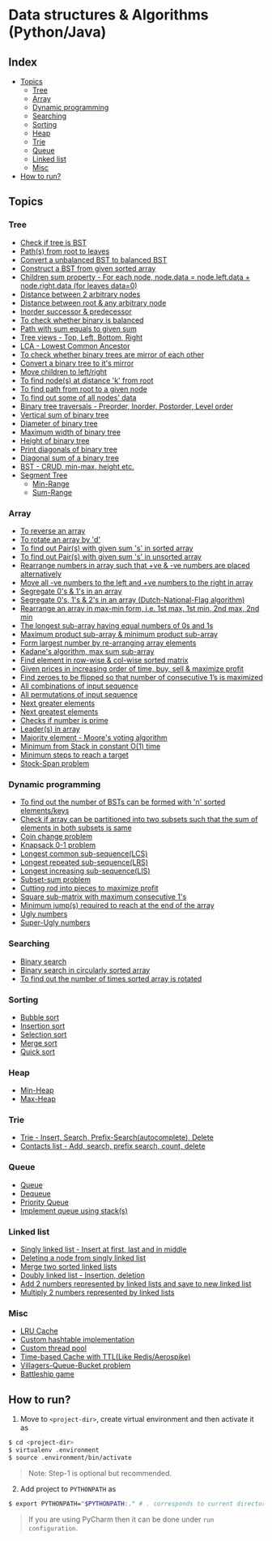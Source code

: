 # Data structures & Algorithms (Python/Java)

## Index
* [Topics](https://github.com/suyash248/ds_algo#topics)
  * [Tree](https://github.com/suyash248/ds_algo#tree)
  * [Array](https://github.com/suyash248/ds_algo#array)
  * [Dynamic programming](https://github.com/suyash248/ds_algo#dynamic-programming)
  * [Searching](https://github.com/suyash248/ds_algo#searching)
  * [Sorting](https://github.com/suyash248/ds_algo#sorting)
  * [Heap](https://github.com/suyash248/ds_algo#heap)
  * [Trie](https://github.com/suyash248/ds_algo#trie)
  * [Queue](https://github.com/suyash248/ds_algo#queue)
  * [Linked list](https://github.com/suyash248/ds_algo#linked-list)
  * [Misc](https://github.com/suyash248/ds_algo#misc)
* [How to run?](https://github.com/suyash248/ds_algo#how-to-run)

## Topics

### Tree
* [Check if tree is BST](https://github.com/suyash248/ds_algo/blob/master/Tree/isBST.py)
* [Path(s) from root to leaves](https://github.com/suyash248/ds_algo/blob/master/Tree/allPathsRootToLeaves.py)
* [Convert a unbalanced BST to balanced BST](https://github.com/suyash248/ds_algo/blob/master/Tree/balanceBST.py)
* [Construct a BST from given sorted array](https://github.com/suyash248/ds_algo/blob/master/Tree/buildBSTFromSortedArray.py)
* [Children sum property - For each node, node.data = node.left.data + node.right.data (for leaves data=0)](https://github.com/suyash248/ds_algo/blob/master/Tree/childrenSumProperty.py)
* [Distance between 2 arbitrary nodes](https://github.com/suyash248/ds_algo/blob/master/Tree/distanceBetweenNodes.py)
* [Distance between root & any arbitrary node](https://github.com/suyash248/ds_algo/blob/master/Tree/distanceFromRoot.py)
* [Inorder successor & predecessor](https://github.com/suyash248/ds_algo/blob/master/Tree/inorderSuccessorPredecessor.py)
* [To check whether binary is balanced](https://github.com/suyash248/ds_algo/blob/master/Tree/isBalanced.py)
* [Path with sum equals to given sum](https://github.com/suyash248/ds_algo/blob/master/Tree/pathWithGivenSum.py)
* [Tree views - Top, Left, Bottom, Right](https://github.com/suyash248/ds_algo/blob/master/Tree/treeViews.py)
* [LCA - Lowest Common Ancestor](https://github.com/suyash248/ds_algo/blob/master/Tree/lowestCommonAncestor.py)
* [To check whether binary trees are mirror of each other](https://github.com/suyash248/ds_algo/blob/master/Tree/mirror.py)
* [Convert a binary tree to it's mirror](https://github.com/suyash248/ds_algo/blob/master/Tree/mirror.py)
* [Move children to left/right](https://github.com/suyash248/ds_algo/blob/master/Tree/moveChildrenToLeftOrRight.py)
* [To find node(s) at distance 'k' from root](https://github.com/suyash248/ds_algo/blob/master/Tree/nodesAtDistanceKFromRoot.py)
* [To find path from root to a given node](https://github.com/suyash248/ds_algo/blob/master/Tree/pathToTarget.py)
* [To find out some of all nodes' data](https://github.com/suyash248/ds_algo/blob/master/Tree/sumOfNodes.py)
* [Binary tree traversals - Preorder, Inorder, Postorder, Level order](https://github.com/suyash248/ds_algo/blob/master/Tree/traversals.py)
* [Vertical sum of binary tree](https://github.com/suyash248/ds_algo/blob/master/Tree/verticalSum.py)
* [Diameter of binary tree](https://github.com/suyash248/ds_algo/blob/master/Tree/treeDiameter.py)
* [Maximum width of binary tree](https://github.com/suyash248/ds_algo/blob/master/Tree/maximumWidth.py)
* [Height of binary tree](https://github.com/suyash248/ds_algo/blob/master/Tree/treeHeight.py)
* [Print diagonals of binary tree](https://github.com/suyash248/ds_algo/blob/master/Tree/printDiagonals.py)
* [Diagonal sum of a binary tree](https://github.com/suyash248/ds_algo/blob/master/Tree/sumDiagonals.py)
* [BST - CRUD, min-max, height etc.](https://github.com/suyash248/ds_algo/blob/master/Tree/BST_Java/BinarySearchTree.java)
* [Segment Tree](https://github.com/suyash248/ds_algo/blob/master/Tree/segment_tree)
  * [Min-Range](https://github.com/suyash248/ds_algo/blob/master/Tree/segment_tree/minRangeSegmentTree.py)
  * [Sum-Range](https://github.com/suyash248/ds_algo/blob/master/Tree/segment_tree/sumRangeSegmentTree.py)

### Array
* [To reverse an array](https://github.com/suyash248/ds_algo/blob/master/Array/reverse.py)
* [To rotate an array by 'd'](https://github.com/suyash248/ds_algo/blob/master/Array/rotation.py)
* [To find out Pair(s) with given sum 's' in sorted array](https://github.com/suyash248/ds_algo/blob/master/Array/pairsWithSumInSortedArray.py)
* [To find out Pair(s) with given sum 's' in unsorted array](https://github.com/suyash248/ds_algo/blob/master/Array/pairsWithSumInUnsortedArray.py)
* [Rearrange numbers in array such that +ve & -ve numbers are placed alternatively](https://github.com/suyash248/ds_algo/blob/master/Array/alternatePositiveNegative.py)
* [Move all -ve numbers to the left and +ve numbers to the right in array](https://github.com/suyash248/ds_algo/blob/master/Array/separatePositiveNegative.py)
* [Segregate 0's & 1's in an array](https://github.com/suyash248/ds_algo/blob/master/Array/segregateZerosAndOnes.py)
* [Segregate 0's, 1's & 2's in an array (Dutch-National-Flag algorithm)](https://github.com/suyash248/ds_algo/blob/master/Array/segregateZerosOnesTwos.py)
* [Rearrange an array in max-min form, i.e. 1st max, 1st min, 2nd max, 2nd min](https://github.com/suyash248/ds_algo/blob/master/Array/rearrangeMaxMinAlternatively.py)
* [The longest sub-array having equal numbers of 0s and 1s](https://github.com/suyash248/ds_algo/blob/master/Array/maxSubarrayWithEqualZerosAndOnes.py)
* [Maximum product sub-array & minimum product sub-array](https://github.com/suyash248/ds_algo/blob/master/Array/maxAndMinProductSubArray.py)
* [Form largest number by re-arranging array elements](https://github.com/suyash248/ds_algo/blob/master/Array/formLargestNumber.py)
* [Kadane's algorithm, max sum sub-array](https://github.com/suyash248/ds_algo/blob/master/Array/kadaneMaxSumSubarray.py)
* [Find element in row-wise & col-wise sorted matrix](https://github.com/suyash248/ds_algo/blob/master/Array/searchInSortedMatrix.py)
* [Given prices in increasing order of time, buy, sell & maximize profit](https://github.com/suyash248/ds_algo/blob/master/Array/maximizeProfit.py)
* [Find zeroes to be flipped so that number of consecutive 1’s is maximized](https://github.com/suyash248/ds_algo/blob/master/Array/flipZeroesMaximizeOnes.py)
* [All combinations of input sequence](https://github.com/suyash248/ds_algo/blob/master/Array/allCombinations.py)
* [All permutations of input sequence](https://github.com/suyash248/ds_algo/blob/master/Array/allPermutations.py)
* [Next greater elements](https://github.com/suyash248/ds_algo/blob/master/Array/nextGreater.py)
* [Next greatest elements](https://github.com/suyash248/ds_algo/blob/master/Array/nextGreatest.py)
* [Checks if number is prime](https://github.com/suyash248/ds_algo/blob/master/Array/isPrime.py)
* [Leader(s) in array](https://github.com/suyash248/ds_algo/blob/master/Array/leader.py)
* [Majority element - Moore's voting algorithm](https://github.com/suyash248/ds_algo/blob/master/Array/majorityElement.py)
* [Minimum from Stack in constant O(1) time](https://github.com/suyash248/ds_algo/blob/master/Array/minInStack.py)
* [Minimum steps to reach a target](https://github.com/suyash248/ds_algo/blob/master/Array/minMovesToTarget.py)
* [Stock-Span problem](https://github.com/suyash248/ds_algo/blob/master/Array/stockSpanProblem.py)

### Dynamic programming
* [To find out the number of BSTs can be formed with 'n' sorted elements/keys](https://github.com/suyash248/ds_algo/blob/master/DynamicProgramming/numberOfTrees.py)
* [Check if array can be partitioned into two subsets such that the sum of elements in both subsets is same](https://github.com/suyash248/ds_algo/blob/master/DynamicProgramming/equalSumSubsets.py)
* [Coin change problem](https://github.com/suyash248/ds_algo/blob/master/DynamicProgramming/coinChangeProblem.py)
* [Knapsack 0-1 problem](https://github.com/suyash248/ds_algo/blob/master/DynamicProgramming/knapsackProblem.py)
* [Longest common sub-sequence(LCS)](https://github.com/suyash248/ds_algo/blob/master/DynamicProgramming/longestCommonSubsequence.py)
* [Longest repeated sub-sequence(LRS)](https://github.com/suyash248/ds_algo/blob/master/DynamicProgramming/longestRepeatedSubsequence.py)
* [Longest increasing sub-sequence(LIS)](https://github.com/suyash248/ds_algo/blob/master/DynamicProgramming/longestIncreasingSubsequence.py)
* [Subset-sum problem](https://github.com/suyash248/ds_algo/blob/master/DynamicProgramming/subsetSumProblem.py)
* [Cutting rod into pieces to maximize profit](https://github.com/suyash248/ds_algo/blob/master/DynamicProgramming/cuttingRodIntoPieces.py)
* [Square sub-matrix with maximum consecutive 1's](https://github.com/suyash248/ds_algo/blob/master/DynamicProgramming/squareSubMatrixWithMaximumOnes.py)
* [Minimum jump(s) required to reach at the end of the array](https://github.com/suyash248/ds_algo/blob/master/DynamicProgramming/minJumpsToReachEnd.py)
* [Ugly numbers](https://github.com/suyash248/ds_algo/blob/master/DynamicProgramming/uglyNumbers.py)
* [Super-Ugly numbers](https://github.com/suyash248/ds_algo/blob/master/DynamicProgramming/superUglyNumbers.py)

### Searching
* [Binary search](https://github.com/suyash248/ds_algo/blob/master/BinarySearch/BinarySearch.java)
* [Binary search in circularly sorted array](https://github.com/suyash248/ds_algo/blob/master/BinarySearch/BinarySearch.java)
* [To find out the number of times sorted array is rotated](https://github.com/suyash248/ds_algo/blob/master/BinarySearch/BinarySearch.java)

### Sorting
* [Bubble sort](https://github.com/suyash248/ds_algo/blob/master/Sorting/sort/bubble/BubbleSort.java)
* [Insertion sort](https://github.com/suyash248/ds_algo/blob/master/Sorting/sort/insertion/InsertionSort.java)
* [Selection sort](https://github.com/suyash248/ds_algo/blob/master/Sorting/sort/selection/SelectionSort.java)
* [Merge sort](https://github.com/suyash248/ds_algo/blob/master/Sorting/sort/merge/MergeSort.java)
* [Quick sort](https://github.com/suyash248/ds_algo/blob/master/Sorting/sort/quick/QuickSort.java)

### Heap
* [Min-Heap](https://github.com/suyash248/ds_algo/blob/master/Heap/BinaryHeap/minHeap.py)
* [Max-Heap](https://github.com/suyash248/ds_algo/blob/master/Heap/BinaryHeap/maxHeap.py)

### Trie
* [Trie - Insert, Search, Prefix-Search(autocomplete), Delete](https://github.com/suyash248/ds_algo/blob/master/Trie/trie.py)
* [Contacts list - Add, search, prefix search, count, delete](https://github.com/suyash248/ds_algo/blob/master/Trie/contacts_list.py)

### Queue
* [Queue](https://github.com/suyash248/ds_algo/blob/master/Queues/SinglyQueue/QueueUsingArray.java)
* [Dequeue](https://github.com/suyash248/ds_algo/blob/master/Queues/Deque/DequeUsingArray.java)
* [Priority Queue](https://github.com/suyash248/ds_algo/blob/master/Queues/PriorityQueue/pq.py)
* [Implement queue using stack(s)](https://github.com/suyash248/ds_algo/blob/master/Queues/queueUsingStack.py)

### Linked list
* [Singly linked list - Insert at first, last and in middle](https://github.com/suyash248/ds_algo/blob/master/LinkedList/SinglyLinkedList.java)
* [Deleting a node from singly linked list](https://github.com/suyash248/ds_algo/blob/master/LinkedList/LinkedListUtil.java)
* [Merge two sorted linked lists](https://github.com/suyash248/ds_algo/blob/master/LinkedList/LinkedListUtil.java)
* [Doubly linked list - Insertion, deletion](https://github.com/suyash248/ds_algo/blob/master/LinkedList/DoublyLinkedList.java)
* [Add 2 numbers represented by linked lists and save to new linked list](https://github.com/suyash248/ds_algo/blob/master/LinkedList/addLinkedLists.py)
* [Multiply 2 numbers represented by linked lists](https://github.com/suyash248/ds_algo/blob/master/LinkedList/addLinkedLists.py)

### Misc
* [LRU Cache](https://github.com/suyash248/ds_algo/blob/master/Misc/LRUcache.py)
* [Custom hashtable implementation](https://github.com/suyash248/ds_algo/blob/master/Misc/CustomHashMap/CustomHashtable.java)
* [Custom thread pool](https://github.com/suyash248/ds_algo/blob/master/Misc/CustomThreadPool.java)
* [Time-based Cache with TTL(Like Redis/Aerospike)](https://github.com/suyash248/ds_algo/blob/master/Misc/TimeBasedCache.java)
* [Villagers-Queue-Bucket problem](https://github.com/suyash248/ds_algo/blob/master/Misc/villagersInQueue.py)
* [Battleship game](https://github.com/suyash248/ds_algo/blob/master/Misc/battleshipGame/src)

## How to run?
1. Move to ```<project-dir>```, create virtual environment and then activate it as

```sh
$ cd <project-dir>
$ virtualenv .environment
$ source .environment/bin/activate
```
>Note: Step-1 is optional but recommended.

2. Add project to ```PYTHONPATH``` as 

```sh 
$ export PYTHONPATH="$PYTHONPATH:." # . corresponds to current directory(project-dir)
```

> If you are using PyCharm then it can be done under `run configuration`.
